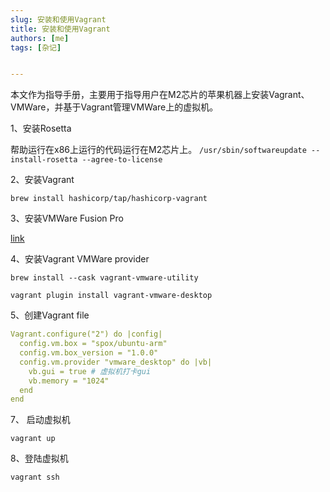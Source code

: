 ```yaml
---
slug: 安装和使用Vagrant
title: 安装和使用Vagrant
authors: [me]
tags: [杂记]


---
```


本文作为指导手册，主要用于指导用户在M2芯片的苹果机器上安装Vagrant、VMWare，并基于Vagrant管理VMWare上的虚拟机。

<!--truncate-->

1、安装Rosetta

帮助运行在x86上运行的代码运行在M2芯片上。
`/usr/sbin/softwareupdate --install-rosetta --agree-to-license`

2、安装Vagrant

`brew install hashicorp/tap/hashicorp-vagrant`

3、安装VMWare Fusion Pro

[link](https://www.vmware.com/cn/products/fusion/fusion-evaluation.html)

4、安装Vagrant VMWare provider

`brew install --cask vagrant-vmware-utility`

`vagrant plugin install vagrant-vmware-desktop`

5、创建Vagrant file

```yaml
Vagrant.configure("2") do |config|
  config.vm.box = "spox/ubuntu-arm"
  config.vm.box_version = "1.0.0"
  config.vm.provider "vmware_desktop" do |vb|
    vb.gui = true # 虚拟机打卡gui
    vb.memory = "1024"
  end
end
```

7、 启动虚拟机

`vagrant up`

8、登陆虚拟机

`vagrant ssh`